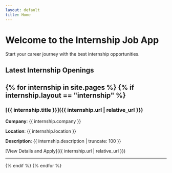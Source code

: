 ```yaml
---
layout: default
title: Home
---
```


# Welcome to the Internship Job App

Start your career journey with the best internship opportunities.

## Latest Internship Openings

{% for internship in site.pages %}
  {% if internship.layout == "internship" %}
  ---
  ### [{{ internship.title }}]({{ internship.url | relative_url }})

  **Company**: {{ internship.company }}

  **Location**: {{ internship.location }}

  **Description**: {{ internship.description | truncate: 100 }}

  [View Details and Apply]({{ internship.url | relative_url }})

  ---
  {% endif %}
{% endfor %}
